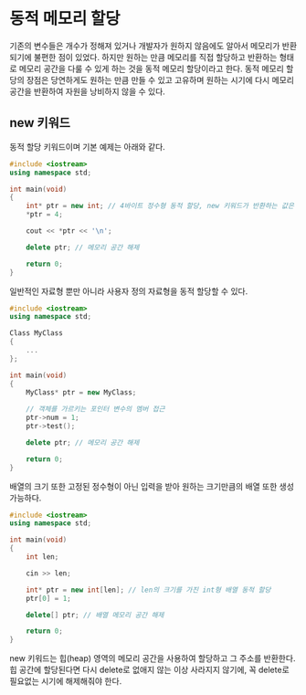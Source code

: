 # 동적 메모리 할당
기존의 변수들은 개수가 정해져 있거나 개발자가 원하지 않음에도 알아서 메모리가 반환되기에 불편한 점이 있었다. 하지만 원하는 만큼 메모리를 직접 할당하고 반환하는 형태로 메모리 공간을 다룰 수 있게 하는 것을 동적 메모리 할당이라고 한다. 동적 메모리 할당의 장점은 당연하게도 원하는 만큼 만들 수 있고 고유하며 원하는 시기에 다시 메모리 공간을 반환하여 자원을 낭비하지 않을 수 있다.
## new 키워드
동적 할당 키워드이며 기본 예제는 아래와 같다.

```cpp
#include <iostream>
using namespace std;

int main(void)
{
    int* ptr = new int; // 4바이트 정수형 동적 할당, new 키워드가 반환하는 값은 주소값이다.
    *ptr = 4;

    cout << *ptr << '\n';

    delete ptr; // 메모리 공간 해제

    return 0;
}
```

일반적인 자료형 뿐만 아니라 사용자 정의 자료형을 동적 할당할 수 있다.

```c++
#include <iostream>
using namespace std;

Class MyClass
{
    ...
};

int main(void)
{
    MyClass* ptr = new MyClass;
 
    // 객체를 가르키는 포인터 변수의 멤버 접근
    ptr->num = 1;
    ptr->test();

    delete ptr; // 메모리 공간 해제

    return 0;
}
```

배열의 크기 또한 고정된 정수형이 아닌 입력을 받아 원하는 크기만큼의 배열 또한 생성 가능하다.

```cpp
#include <iostream>
using namespace std;

int main(void)
{
    int len;

    cin >> len;

    int* ptr = new int[len]; // len의 크기를 가진 int형 배열 동적 할당
    ptr[0] = 1;

    delete[] ptr; // 배열 메모리 공간 해제

    return 0;
}
```

new 키워드는 힙(heap) 영역의 메모리 공간을 사용하여 할당하고 그 주소를 반환한다.
힙 공간에 할당된다면 다시 delete로 없애지 않는 이상 사라지지 않기에, 꼭 delete로 필요없는 시기에 해제해줘야 한다.